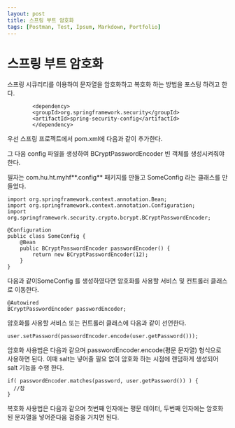 ```yaml
---
layout: post
title: 스프링 부트 암호화
tags: [Postman, Test, Ipsum, Markdown, Portfolio]
---
```


# 스프링 부트 암호화 

스프링 시큐리티를 이용하여 문자열을 암호화하고 복호화 하는 방법을 포스팅 하려고 한다.

			<dependency>
			<groupId>org.springframework.security</groupId>
			<artifactId>spring-security-config</artifactId>
			</dependency>

우선 스프링 프로젝트에서 pom.xml에 다음과 같이 추가한다.

그 다음 config 파일을 생성하여 BCryptPasswordEncoder 빈 객체를 생성시켜줘야 한다.

필자는 com.hu.ht.myhf**.config** 패키지를 만들고 SomeConfig 라는 클래스를 만들었다.

	
	import org.springframework.context.annotation.Bean;
	import org.springframework.context.annotation.Configuration;
	import org.springframework.security.crypto.bcrypt.BCryptPasswordEncoder;
	
	@Configuration
	public class SomeConfig {
		@Bean
	    public BCryptPasswordEncoder passwordEncoder() {
	        return new BCryptPasswordEncoder(12);
	    }
	}
	
다음과 같이SomeConfig 를 생성하였다면 암호화를 사용할 서비스 및 컨트롤러 클래스로 이동한다.

	@Autowired
	BCryptPasswordEncoder passwordEncoder;

암호화를 사용할 서비스 또는 컨트롤러 클래스에 다음과 같이 선언한다.

```
user.setPassword(passwordEncoder.encode(user.getPassword()));
```

암호화 사용법은 다음과 같으며 passwordEncoder.encode(평문 문자열) 형식으로 사용하면 된다. 이때 salt는 넣어줄 필요 없이 암호화 하는 시점에 랜덤하게 생성되어 salt 기능을 수행 한다.

```
if( passwordEncoder.matches(password, user.getPassword()) ) {
  //참
}
```

복호화 사용법은 다음과 같으며 첫번째 인자에는 평문 데이터, 두번째 인자에는 암호화된 문자열을 넣어준다음 검증을 거치면 된다.